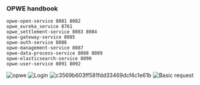 ### OPWE handbook

```
opwe-open-service 8081 8082
opwe_eureka_service 8761
opwe_settlement-service 8083 8084
opwe-gateway-service 8085
opwe-auth-service 8086
opwe-management-service 8087
opwe-data-process-service 8088 8089
opwe-elasticsearch-service 8090
opwe-user-service 8091 8092
```


![opwe](https://github.com/user-attachments/assets/732bd802-62cb-445e-be4d-0b32647cd78e)
![Login](https://github.com/user-attachments/assets/b83daae3-bcc4-43eb-b2f1-fe66e58e6448)
![c3569b603ff581fdd33469dcf4c1e61b](https://github.com/user-attachments/assets/12001a7e-1ca4-49ee-a414-707f66df20a4)
![Basic request](https://github.com/user-attachments/assets/aa6c3825-d246-4bcc-93fb-68b9eb86a510)
